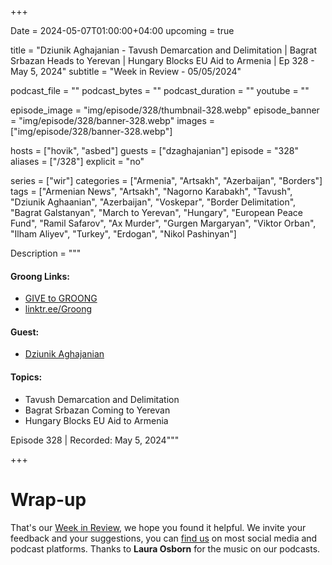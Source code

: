 +++

Date = 2024-05-07T01:00:00+04:00
upcoming = true

title = "Dziunik Aghajanian - Tavush Demarcation and Delimitation | Bagrat Srbazan Heads to Yerevan | Hungary Blocks EU Aid to Armenia | Ep 328 - May 5, 2024"
subtitle = "Week in Review - 05/05/2024"

podcast_file = ""
podcast_bytes = ""
podcast_duration = ""
youtube = ""

episode_image = "img/episode/328/thumbnail-328.webp"
episode_banner = "img/episode/328/banner-328.webp"
images = ["img/episode/328/banner-328.webp"]

hosts = ["hovik", "asbed"]
guests = ["dzaghajanian"]
episode = "328"
aliases = ["/328"]
explicit = "no"

series = ["wir"]
categories = ["Armenia", "Artsakh", "Azerbaijan", "Borders"]
tags = ["Armenian News", "Artsakh", "Nagorno Karabakh", "Tavush", "Dziunik Aghaanian", "Azerbaijan", "Voskepar", "Border Delimitation", "Bagrat Galstanyan", "March to Yerevan", "Hungary", "European Peace Fund", "Ramil Safarov", "Ax Murder", "Gurgen Margaryan", "Viktor Orban", "Ilham Aliyev", "Turkey", "Erdogan", "Nikol Pashinyan"]

Description = """

#### Groong Links:
* [GIVE to GROONG](https://podcasts.groong.org/donate)
* [linktr.ee/Groong](https://linktr.ee/groong)

#### Guest:
  * [Dziunik Aghajanian](/guest/dzaghajanian)

#### Topics:
* Tavush Demarcation and Delimitation
* Bagrat Srbazan Coming to Yerevan
* Hungary Blocks EU Aid to Armenia


Episode 328 | Recorded: May 5, 2024"""

+++



# Wrap-up

That's our [Week in Review](https://podcasts.groong.org/), we hope you found it helpful. We invite your feedback and your suggestions, you can [find us](https://linktr.ee/groong) on most social media and podcast platforms.
Thanks to __Laura Osborn__ for the music on our podcasts.
